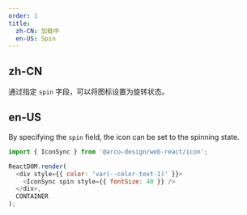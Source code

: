 ```yaml
---
order: 1
title:
  zh-CN: 加载中
  en-US: Spin
---
```


## zh-CN

通过指定 `spin` 字段，可以将图标设置为旋转状态。

## en-US

By specifying the `spin` field, the icon can be set to the spinning state.

```js
import { IconSync } from '@arco-design/web-react/icon';

ReactDOM.render(
  <div style={{ color: 'var(--color-text-1)' }}>
    <IconSync spin style={{ fontSize: 40 }} />
  </div>,
  CONTAINER
);
```
